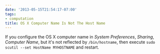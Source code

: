 ```yaml
---
date: '2013-05-15T21:54:17-07:00'
tags:
- computation
title: OS X Computer Name Is Not The Host Name
---
```


If you configure the OS X computer name in *System Preferences*, *Sharing*, *Computer Name*, but it's not reflected by `/bin/hostname`, then execute `sudo scutil --set HostName MYHOSTNAME` and restart.
